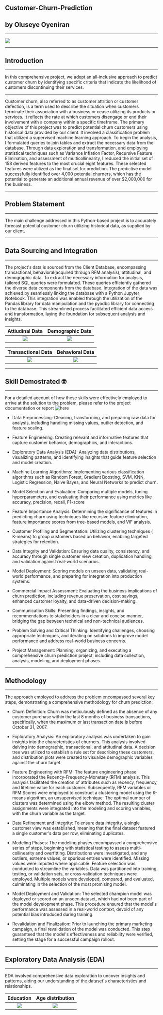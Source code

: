 ## Customer-Churn-Prediction
## by Oluseye Oyeniran
---
![](Customer_churn_image.jpg)

***

## Introduction
_ _ _

In this comprehensive project, we adopt an all-inclusive approach to predict customer churn by identifying specific criteria that indicate the likelihood of customers discontinuing their services.

---

Customer churn, also referred to as customer attrition or customer defection, is a term used to describe the situation when customers terminate their association with a business or cease utilizing its products or services. It reflects the rate at which customers disengage or end their involvement with a company within a specific timeframe. The primary objective of this project was to predict potential churn customers using historical data provided by our client. It involved a classification problem that utilized a supervised machine learning approach. To begin the analysis, I formulated queries to join tables and extract the necessary data from the database. Through data exploration and transformation, and employing statistical techniques such as Variance Inflation Factor, Recursive Feature Elimination, and assessment of multicollinearity, I reduced the initial set of 158 derived features to the most crucial eight features. These selected features were utilized as the final set for prediction. The predictive model successfully identified over 4,000 potential churners, which has the potential to generate an additional annual revenue of over $2,000,000 for the business.

---
## Problem Statement
---

The main challenge addressed in this Python-based project is to accurately forecast potential customer churn utilizing historical data, as supplied by our client.

---
## Data Sourcing and Integration
---
The project's data is sourced from the Client Database, encompassing transactional, behavioral(acquired through RFM analysis), attitudinal, and demographic data. To extract the necessary information for analysis, tailored SQL queries were formulated. These queries efficiently gathered the diverse data components from the database.
Integration of the data was achieved by seamlessly linking the database with a Python Jupyter Notebook. This integration was enabled through the utilization of the Pandas library for data manipulation and the pyodbc library for connecting to the database. This streamlined process facilitated efficient data access and transformation, laying the foundation for subsequent analysis and insights.

Attiudinal Data       |  Demographic Data
:---------------:     |:----------------:
 ![](attitudinal.png) | ![](demographic_query.png)  


Transactional Data       |  Behavioral Data
:---------------:     |:----------------:
 ![](Transactional.png) | ![](behavioral.png) 

---

## Skill Demostrated 🤓
---
For a detailed account of how these skills were effectively employed to arrive at the solution to the problem, please refer to the project documentation or report ![here](https://github.com/Eriayomide/Customer-Churn-modelling/blob/main/OLuseye%20Cusomer_Churn_Prediction_Pairview2.ipynb)

- Data Preprocessing: Cleaning, transforming, and preparing raw data for analysis, including handling missing values, outlier detection, and feature scaling.

- Feature Engineering: Creating relevant and informative features that capture customer behavior, demographics, and interactions.

- Exploratory Data Analysis (EDA): Analyzing data distributions, visualizing patterns, and identifying insights that guide feature selection and model creation.

- Machine Learning Algorithms: Implementing various classification algorithms such as Random Forest, Gradient Boosting, SVM, KNN, Logistic Regression, Naive Bayes, and Neural Networks to predict churn.

- Model Selection and Evaluation: Comparing multiple models, tuning hyperparameters, and evaluating their performance using metrics like accuracy, precision, recall, F1-score

- Feature Importance Analysis: Determining the significance of features in predicting churn using techniques like recursive feature elimination, feature importance scores from tree-based models, and VIF analysis.

- Customer Profiling and Segmentation: Utilizing clustering techniques ( K-means) to group customers based on behavior, enabling targeted strategies for retention.
  
- Data Integrity and Validation: Ensuring data quality, consistency, and accuracy through single customer view creation, duplication handling, and validation against real-world scenarios.

- Model Deployment: Scoring models on unseen data, validating real-world performance, and preparing for integration into production systems.

- Commercial Impact Assessment: Evaluating the business implications of churn prediction, including revenue preservation, cost savings, enhanced customer loyalty, and data-driven decision-making.

- Communication Skills: Presenting findings, insights, and recommendations to stakeholders in a clear and concise manner, bridging the gap between technical and non-technical audiences.

- Problem Solving and Critical Thinking: Identifying challenges, choosing appropriate techniques, and iterating on solutions to improve model performance and address real-world business concerns.

- Project Management: Planning, organizing, and executing a comprehensive churn prediction project, including data collection, analysis, modeling, and deployment phases.

---

## Methodology

---

The approach employed to address the problem encompassed several key steps, demonstrating a comprehensive methodology for churn prediction:
- Churn Definition: Churn was meticulously defined as the absence of any customer purchase within the last 8 months of business transactions, specifically, when the maximum or last transaction date is before October 31, 2007.

- Exploratory Analysis: An exploratory analysis was undertaken to gain insights into the characteristics of churners. This analysis involved delving into demographic, transactional, and attitudinal data. A decision tree was utilized to establish a rule set for describing these customers, and distribution plots were created to visualize demographic variables against the churn target.

- Feature Engineering with RFM: The feature engineering phase incorporated the Recency-Frequency-Monetary (RFM) analysis. This analysis facilitated the creation of attributes such as recency, frequency, and lifetime value for each customer. Subsequently, RFM variables or RFM Scores were employed to construct a clustering model using the K-means algorithm, an unsupervised technique. The optimal number of clusters was determined using the elbow method. The resulting cluster assignments were integrated into the modeling and scoring variables, with the churn variable as the target.

- Data Refinement and Integrity: To ensure data integrity, a single customer view was established, meaning that the final dataset featured a single customer's data per row, eliminating duplicates.

- Modeling Phases: The modeling phases encompassed a comprehensive series of steps, beginning with statistical testing to assess multi-collinearity and overfitting. Distributions were investigated, and any outliers, extreme values, or spurious entries were identified. Missing values were imputed where applicable. Feature selection was conducted to streamline the variables. Data was partitioned into training, testing, or validation sets, or cross-validation techniques were employed. Multiple models were developed, compared, and evaluated, culminating in the selection of the most promising model.

- Model Deployment and Validation: The selected champion model was deployed or scored on an unseen dataset, which had not been part of the model development phase. This procedure ensured that the model's performance was assessed in a real-world context, devoid of any potential bias introduced during training.

- Revalidation and Finalization: Prior to launching the primary marketing campaign, a final revalidation of the model was conducted. This step guaranteed that the model's effectiveness and reliability were verified, setting the stage for a successful campaign rollout.

---

## Exploratory Data Analysis (EDA) 
----
EDA involved comprehensive data exploration to uncover insights and patterns, aiding our understanding of the dataset's characteristics and relationships.

Education             |  Age distribution
:---------------:     |:----------------:
 ![](exploratory_analysis3.png) | ![](exploratory_analysis2.png)  



 
